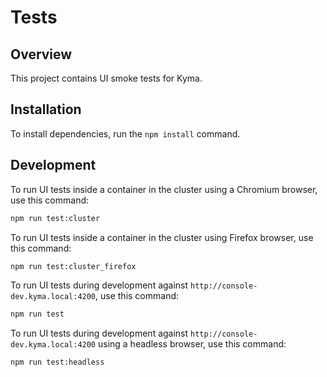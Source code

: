 # Tests

## Overview

This project contains UI smoke tests for Kyma.

## Installation

To install dependencies, run the `npm install` command.

## Development

To run UI tests inside a container in the cluster using a Chromium browser, use this command:

``` bash
npm run test:cluster
```

To run UI tests inside a container in the cluster using Firefox browser, use this command:

``` bash
npm run test:cluster_firefox
```

To run UI tests during development against `http://console-dev.kyma.local:4200`, use this command:

``` bash
npm run test
```

To run UI tests during development against `http://console-dev.kyma.local:4200` using a headless browser, use this command:

``` bash
npm run test:headless
```
